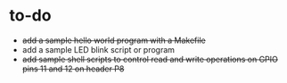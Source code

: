 # to-do

- ~~add a sample hello world program with a Makefile~~
- add a sample LED blink script or program
- ~~add sample shell scripts to control read and write operations on GPIO pins 11 and 12 on header P8~~
